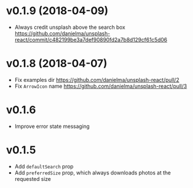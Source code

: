 # v0.1.9 (2018-04-09)

- Always credit unsplash above the search box https://github.com/danielma/unsplash-react/commit/c482199be3a7def90890fd2a7b8d129cf61c5d06

# v0.1.8 (2018-04-07)

- Fix examples dir https://github.com/danielma/unsplash-react/pull/2
- Fix `ArrowIcon` name https://github.com/danielma/unsplash-react/pull/3

# v0.1.6

- Improve error state messaging

# v0.1.5

- Add `defaultSearch` prop
- Add `preferredSize` prop, which always downloads photos at the requested size
